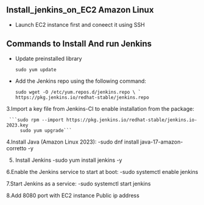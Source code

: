 ## Install_jenkins_on_EC2 Amazon Linux

- Launch EC2 instance first and coneect it using SSH

## Commands to Install And run Jenkins

- Update preinstalled library
  
     ``` sudo yum update ```

- Add the Jenkins repo using the following command:
  
     ``` sudo wget -O /etc/yum.repos.d/jenkins.repo \ `
    https://pkg.jenkins.io/redhat-stable/jenkins.repo ```

3.Import a key file from Jenkins-CI to enable installation from the package:

     ```sudo rpm --import https://pkg.jenkins.io/redhat-stable/jenkins.io-2023.key 
         sudo yum upgrade```

4.Install Java (Amazon Linux 2023):
     -sudo dnf install java-17-amazon-corretto -y

5. Install Jenkins
     -sudo yum install jenkins -y

6.Enable the Jenkins service to start at boot:
    -sudo systemctl enable jenkins

7.Start Jenkins as a service:
    -sudo systemctl start jenkins

8.Add 8080 port with EC2 instance Public ip address

